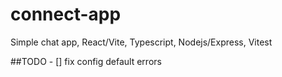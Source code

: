 # connect-app
Simple chat app, React/Vite, Typescript, Nodejs/Express, Vitest

##TODO
    - [] fix config default errors 
